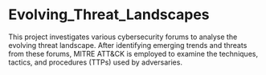 # Evolving_Threat_Landscapes
This project investigates various cybersecurity forums to analyse the evolving threat landscape. After identifying emerging trends and threats from these forums, MITRE ATT&amp;CK is employed to examine the techniques, tactics, and procedures (TTPs) used by adversaries.
